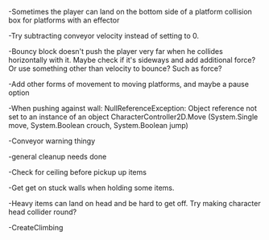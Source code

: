 -Sometimes the player can land on the bottom side of a platform collision box for platforms with an effector

-Try subtracting conveyor velocity instead of setting to 0.

-Bouncy block doesn't push the player very far when he collides horizontally with it. Maybe check if it's sideways and add additional force? Or use something other than velocity to bounce? Such as force?

-Add other forms of movement to moving platforms, and maybe a pause option

-When pushing against wall:
NullReferenceException: Object reference not set to an instance of an object
CharacterController2D.Move (System.Single move, System.Boolean crouch, System.Boolean jump)

-Conveyor warning thingy

-general cleanup needs done

-Check for ceiling before pickup up items

-Get get on stuck walls when holding some items.

-Heavy items can land on head and be hard to get off. Try making character head collider round?

-CreateClimbing
